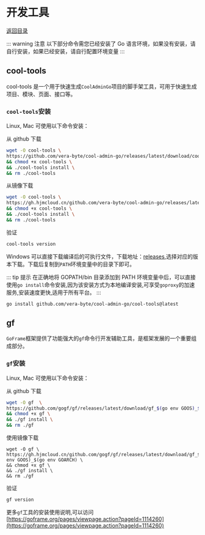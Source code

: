 # 开发工具

[返回目录](README.md)

::: warning 注意
以下部分命令需您已经安装了 Go 语言环境，如果没有安装，请自行安装，如果已经安装，请自行配置环境变量
:::

## cool-tools

cool-tools 是一个用于快速生成`CoolAdminGo`项目的脚手架工具，可用于快速生成项目、模块、页面、接口等。

### `cool-tools`安装

Linux, Mac 可使用以下命令安装：

从 github 下载

```bash
wget -O cool-tools \
https://github.com/vera-byte/cool-admin-go/releases/latest/download/cool-tools_$(go env GOOS)_$(go env GOARCH) \
&& chmod +x cool-tools \
&& ./cool-tools install \
&& rm ./cool-tools
```

从镜像下载

```bash
wget -O cool-tools \
https://gh.hjmcloud.cn/github.com/vera-byte/cool-admin-go/releases/latest/download/cool-tools_$(go env GOOS)_$(go env GOARCH) \
&& chmod +x cool-tools \
&& ./cool-tools install \
&& rm ./cool-tools
```

验证

```bash
cool-tools version
```

Windows 可以直接下载编译后的可执行文件，下载地址：[releases](https://github.com/vera-byte/cool-admin-go/releases),选择对应的版本下载。下载后复制到`PATH`环境变量中的目录下即可。

::: tip 提示
在正确地将 GOPATH/bin 目录添加到 PATH 环境变量中后，可以直接使用`go install`命令安装,因为该安装方式为本地编译安装,可享受`goproxy`的加速服务,安装速度更快,适用于所有平台。
:::

```bash
go install github.com/vera-byte/cool-admin-go/cool-tools@latest
```

## gf

`GoFrame`框架提供了功能强大的`gf`命令行开发辅助工具，是框架发展的一个重要组成部分。

### `gf`安装

Linux, Mac 可使用以下命令安装：

从 github 下载

```bash
wget -O gf  \
https://github.com/gogf/gf/releases/latest/download/gf_$(go env GOOS)_$(go env GOARCH) \
&& chmod +x gf \
&& ./gf install \
&& rm ./gf
```

使用镜像下载

```
wget -O gf \
https://gh.hjmcloud.cn/github.com/gogf/gf/releases/latest/download/gf_$(go env GOOS)_$(go env GOARCH) \
&& chmod +x gf \
&& ./gf install \
&& rm ./gf
```

验证

```bash
gf version
```

更多`gf`工具的安装使用说明,可以访问 [https://goframe.org/pages/viewpage.action?pageId=1114260](https://goframe.org/pages/viewpage.action?pageId=1114260)
